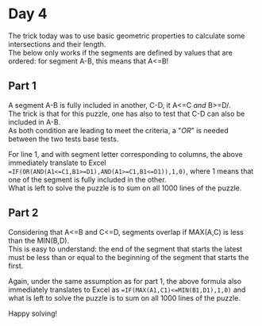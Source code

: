 # Day 4

The trick today was to use basic geometric properties to calculate some intersections and their length.<BR>
The below only works if the segments are defined by values that are ordered: for segment A-B, this means that A<=B!

## Part 1

A segment A-B is fully included in another, C-D, it A<=C *and* B>=D/.<BR>
The trick is that for this puzzle, one has also to test that C-D can also be included in A-B.<BR>
As both condition are leading to meet the criteria, a "*OR*" is needed between the two tests base tests.

For line 1, and with segment letter corresponding to columns, the above immediately translate to Excel `=IF(OR(AND(A1<=C1,B1>=D1),AND(A1>=C1,B1<=D1)),1,0)`, where 1 means that one of the segment is fully included in the other.<BR>
What is left to solve the puzzle is to sum on all 1000 lines of the puzzle.

## Part 2

Considering that A<=B and C<=D, segments overlap if MAX(A,C) is less than the MIN(B,D).<BR>
This is easy to understand: the end of the segment that starts the latest must be less than or equal to the beginning of the segment that starts the first.

Again, under the same assumption as for part 1, the above formula also immediately translates to Excel as `=IF(MAX(A1,C1)<=MIN(B1,D1),1,0)` and <BR>
what is left to solve the puzzle is to sum on all 1000 lines of the puzzle.

Happy solving!
